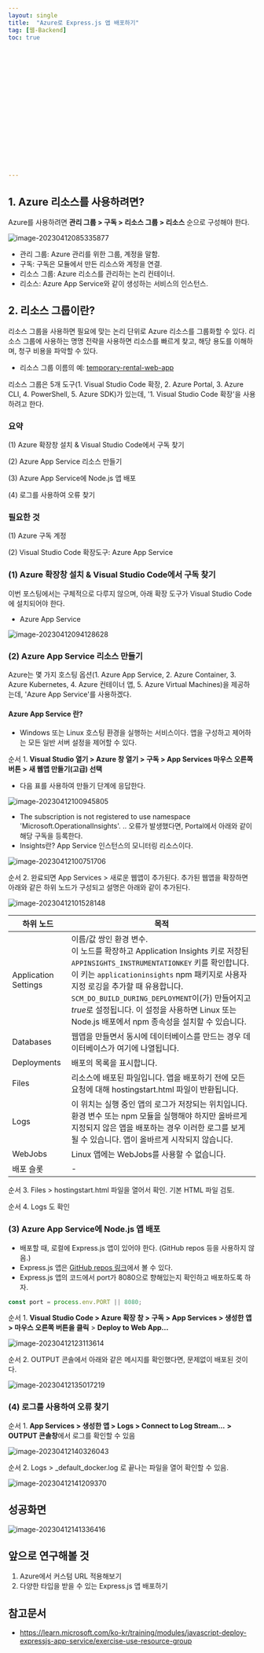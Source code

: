 ```yaml
---
layout: single
title:  "Azure로 Express.js 앱 배포하기"
tag: [웹-Backend]
toc: true 



















---
```


## 1. Azure 리소스를 사용하려면?

Azure를 사용하려면 **관리 그룹 > 구독 > 리소스 그룹 > 리소스** 순으로 구성해야 한다.

![image-20230412085335877](../images/2023-04-12-a8/image-20230412085335877.png)

- 관리 그룹: Azure 관리를 위한 그룹, 계정을 말함.
- 구독: 구독은 모듈에서 만든 리소스와 계정을 연결.
- 리소스 그룹: Azure 리소스를 관리하는 논리 컨테이너.
- 리소스: Azure App Service와 같이 생성하는 서비스의 인스턴스.





## 2. 리소스 그룹이란?

리소스 그룹을 사용하면 필요에 맞는 논리 단위로 Azure 리소스를 그룹화할 수 있다. 리소스 그룹에 사용하는 명명 전략을 사용하면 리소스를 빠르게 찾고, 해당 용도를 이해하며, 청구 비용을 파악할 수 있다.

- 리소스 그룹 이름의 예: <u>temporary-rental-web-app</u>





리소스 그룹은 5개 도구(1. Visual Studio Code 확장, 2. Azure Portal, 3. Azure CLI, 4. PowerShell, 5. Azure SDK)가 있는데, '1. Visual Studio Code 확장'을 사용하려고 한다.









### 요약

(1) Azure 확장창 설치 & Visual Studio Code에서 구독 찾기

(2) Azure App Service 리소스 만들기

(3) Azure App Service에 Node.js 앱 배포

(4) 로그를 사용하여 오류 찾기



### 필요한 것

(1) Azure 구독 계정

(2) Visual Studio Code 확장도구: Azure App Service





### (1)  Azure 확장창 설치 & Visual Studio Code에서 구독 찾기

이번 포스팅에서는 구체적으로 다루지 않으며, 아래 확장 도구가 Visual Studio Code에 설치되어야 한다.

- Azure App Service

![image-20230412094128628](../images/2023-04-12-a8/image-20230412094128628.png)



### (2) Azure App Service 리소스 만들기

Azure는 몇 가지 호스팅 옵션(1. Azure App Service, 2. Azure Container, 3. Azure Kubernetes, 4. Azure 컨테이너 앱, 5. Azure Virtual Machines)을 제공하는데, 'Azure App Service'를 사용하겠다.

#### Azure App Service 란?

- Windows 또는 Linux 호스팅 환경을 실행하는 서비스이다. 앱을 구성하고 제어하는 모든 일반 서버 설정을 제어할 수 있다.



순서 1. **Visual Studio 열기 > Azure 창 열기 > 구독 > App Services 마우스 오른쪽 버튼 > 새 웹앱 만들기(고급) 선택**

- 다음 표를 사용하여 만들기 단계에 응답한다.

![image-20230412100945805](../images/2023-04-12-a8/image-20230412100945805.png)





- The subscription is not registered to use namespace 'Microsoft.OperationalInsights'. .. 오류가 발생했다면, Portal에서 아래와 같이 해당 구독을 등록한다.
- Insights란? App Service 인스턴스의 모니터링 리소스이다.

![image-20230412100751706](../images/2023-04-12-a8/image-20230412100751706.png)





순서 2. 완료되면 App Services > 새로운 웹앱이 추가된다. 추가된 웹앱을 확장하면 아래와 같은 하위 노드가 구성되고 설명은 아래와 같이 추가된다.

![image-20230412101528148](../images/2023-04-12-a8/image-20230412101528148.png)

| 하위 노드            | 목적                                                         |
| -------------------- | ------------------------------------------------------------ |
| Application Settings | 이름/값 쌍인 환경 변수.<br />이 노드를 확장하고 Application Insights 키로 저장된 `APPINSIGHTS_INSTRUMENTATIONKEY` 키를 확인합니다. 이 키는 `applicationinsights` npm 패키지로 사용자 지정 로깅을 추가할 때 유용합니다.<br />`SCM_DO_BUILD_DURING_DEPLOYMENT`이(가) 만들어지고 *true*로 설정됩니다. 이 설정을 사용하면 Linux 또는 Node.js 배포에서 npm 종속성을 설치할 수 있습니다. |
| Databases            | 웹앱을 만들면서 동시에 데이터베이스를 만드는 경우 데이터베이스가 여기에 나열됩니다. |
| Deployments          | 배포의 목록을 표시합니다.                                    |
| Files                | 리소스에 배포된 파일입니다. 앱을 배포하기 전에 모든 요청에 대해 hostingstart.html 파일이 반환됩니다. |
| Logs                 | 이 위치는 실행 중인 앱의 로그가 저장되는 위치입니다. 환경 변수 또는 npm 모듈을 실행해야 하지만 올바르게 지정되지 않은 앱을 배포하는 경우 이러한 로그를 보게 될 수 있습니다. 앱이 올바르게 시작되지 않습니다. |
| WebJobs              | Linux 앱에는 WebJobs를 사용할 수 없습니다.                   |
| 배포 슬롯            | -                                                            |





순서 3. Files > hostingstart.html 파일을 열어서 확인. 기본 HTML 파일 검토.



순서 4. Logs 도 확인





### (3) Azure App Service에 Node.js 앱 배포

- 배포할 때, 로컬에 Express.js 앱이 있어야 한다. (GitHub repos 등을 사용하지 않음.)
- Express.js 앱은 [GitHub repos 링크](https://github.com/dkgkejdrb/Middleware)에서 볼 수 있다.
- Express.js 앱의 코드에서 port가 8080으로 향해있는지 확인하고 배포하도록 하자.

```javascript
const port = process.env.PORT || 8080;
```



순서 1. **Visual Studio Code > Azure 확장 창 > 구독 > App Services > 생성한 앱 > 마우스 오른쪽 버튼을 클릭** > **Deploy to Web App...**

![image-20230412123113614](../images/2023-04-12-a8/image-20230412123113614.png)



순서 2. OUTPUT 콘솔에서 아래와 같은 메시지를 확인했다면, 문제없이 배포된 것이다.

![image-20230412135017219](../images/2023-04-12-a8/image-20230412135017219.png)









### (4) 로그를 사용하여 오류 찾기

순서 1. **App Services > 생성한 앱 > Logs > Connect to Log Stream...** **> OUTPUT 콘솔창**에서 로그를 확인할 수 있음

![image-20230412140326043](../images/2023-04-12-a8/image-20230412140326043.png)



순서 2. Logs > _default_docker.log 로 끝나는 파일을 열어 확인할 수 있음.

![image-20230412141209370](../images/2023-04-12-a8/image-20230412141209370.png)



## 성공화면

![image-20230412141336416](../images/2023-04-12-a8/image-20230412141336416.png)



## 앞으로 연구해볼 것

1. Azure에서 커스텀 URL 적용해보기
2. 다양한 타입을 받을 수 있는 Express.js 앱 배포하기





## 참고문서

- https://learn.microsoft.com/ko-kr/training/modules/javascript-deploy-expressjs-app-service/exercise-use-resource-group